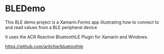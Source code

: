 # BLEDemo

This BLE demo project is a Xamarin.Forms app illustrating how to connect to and read values from a BLE peripheral device  

It uses the ACR Reactive BluetoothLE Plugin for Xamarin and Windows.  

https://github.com/aritchie/bluetoothle

